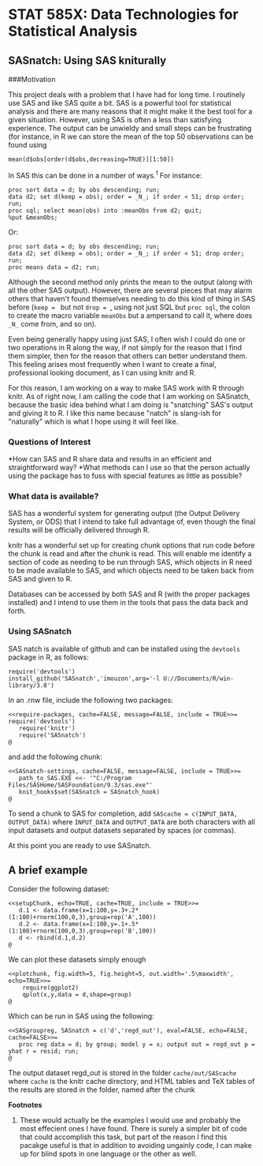 STAT 585X: Data Technologies for Statistical Analysis
=============================

SASnatch: Using SAS kniturally
-----------------------------

###Motivation

This project deals with a problem that I have had for long time. 
I routinely use SAS and like SAS quite a bit. 
SAS is a powerful tool for statistical analysis and there are many reasons
that it might make it the best tool for a given situation. 
However, using SAS is often a less than satisfying experience. 
The output can be unwieldy and small steps can be frustrating (for instance,
in R we can store the mean of the top 50 observations can be found using

    mean(d$obs[order(d$obs,decreasing=TRUE)][1:50])

In SAS this can be done in a number of ways.<sup>1</sup> For instance:

    proc sort data = d; by obs descending; run;
    data d2; set d(keep = obs); order = _N_; if order < 51; drop order; run;
    proc sql; select mean(obs) into :meanObs from d2; quit;
    %put &meanObs;

Or:

    proc sort data = d; by obs descending; run;
    data d2; set d(keep = obs); order = _N_; if order < 51; drop order; run;
    proc means data = d2; run;

Although the second method only prints the mean to the output (along with all the other SAS output).
However, there are several pieces that may alarm others 
that haven't found themselves needing to do this kind of thing in SAS before
(``keep = `` but not ``drop = ``, using not just SQL but ``proc sql``, the colon to create the macro variable ``meanObs`` but a ampersand to call it, where does ``_N_`` come from, and so on).

Even being generally happy using just SAS, I often wish I could do 
one or two operations in R along the way, if not simply for the reason that 
I find them simpler, then for the reason that others can better understand them.
This feeling arises most frequently when I want to create a final, professional looking
document, as I can using knitr and R.

For this reason, I am working on a way to make SAS work with R through knitr.
As of right now, I am calling the code that I am working on SASnatch, because the
basic idea behind what I am doing is "snatching" SAS's output and giving it to R.
I like this name because "natch" is slang-ish for "naturally" which is what 
I hope using it will feel like.

### Questions of Interest
*How can SAS and R share data and results in an efficient and straightforward way?
*What methods can I use so that the person actually using the package has to fuss with special features as little as possible?

### What data is available?
SAS has a wonderful system for generating output (the Output Delivery System, or ODS)
that I intend to take full advantage of, even though the final results will be officially
delivered through R.

knitr has a wonderful set up for creating chunk options that run 
code before the chunk is read and after the chunk is read. This will enable me identify
a section of code as needing to be run through SAS, which objects in R need to be made
available to SAS, and which objects need to be taken back from SAS and given to R.

Databases can be accessed by both SAS and R (with the proper packages installed)
and I intend to use them in the tools that pass the data back and forth.

### Using SASnatch
SAS natch is available of github and can be installed using the ``devtools`` package
in R, as follows:

    require('devtools')
    install_github('SASnatch','imouzon',arg='-l U://Documents/R/win-library/3.0')

In an .rnw file, include the following two packages:

    <<require-packages, cache=FALSE, message=FALSE, include = TRUE>>=
    require('devtools')
       require('knitr')
       require('SASnatch')
    @

and add the following chunk:

    <<SASnatch-settings, cache=FALSE, message=FALSE, include = TRUE>>=
       path_to_SAS.EXE <<- '"C:/Program Files/SASHome/SASFoundation/9.3/sas.exe"'
       knit_hooks$set(SASnatch = SASnatch_hook)
    @

To send a chunk to SAS for completion, add ``SAScache = c(INPUT_DATA, OUTPUT_DATA)`` where
``INPUT_DATA`` and ``OUTPUT_DATA`` are both characters with all input datasets and output datasets
separated by spaces (or commas).

At this point you are ready to use SASnatch.

A brief example
---------------

Consider the following dataset:

    <<setupChunk, echo=TRUE, cache=TRUE, include = TRUE>>=
       d.1 <- data.frame(x=1:100,y=.3+.2*(1:100)+rnorm(100,0,3),group=rep('A',100))
       d.2 <- data.frame(x=1:100,y=.1+.5*(1:100)+rnorm(100,0,3),group=rep('B',100))
       d <- rbind(d.1,d.2)
    @

We can plot these datasets simply enough

    <<plotchunk, fig.width=5, fig.height=5, out.width='.5\maxwidth', echo=TRUE>>=
        require(ggplot2)
        qplot(x,y,data = d,shape=group)
    @

Which can be run in SAS using the following:

    <<SASgroupreg, SASnatch = c('d','regd_out'), eval=FALSE, echo=FALSE, cache=FALSE>>=
       proc reg data = d; by group; model y = x; output out = regd_out p = yhat r = resid; run;
    @

The output dataset regd_out is stored in the folder ``cache/out/SAScache`` 
where ``cache`` is the knitr cache directory,
and HTML tables and TeX tables of the results are stored in the folder, 
named after the chunk 

**Footnotes**
1. These would actually be the examples I would use and probably the most effecient ones I have found. There is surely a simpler bit of code that could accomplish this task, but part of the reason I find this pacakge useful is that in addition to avoiding ungainly code, I can make up for blind spots in one language or the other as well.
